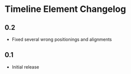 # Timeline Element Changelog

## 0.2
- Fixed several wrong positionings and alignments

## 0.1
- Initial release

